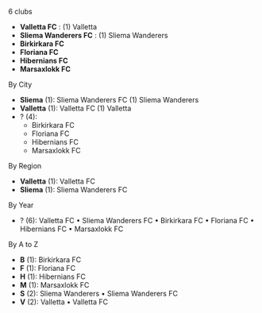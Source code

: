 6 clubs

- **Valletta FC** : (1) Valletta
- **Sliema Wanderers FC** : (1) Sliema Wanderers
- **Birkirkara FC**
- **Floriana FC**
- **Hibernians FC**
- **Marsaxlokk FC**




By City

- **Sliema** (1): Sliema Wanderers FC  (1) Sliema Wanderers
- **Valletta** (1): Valletta FC  (1) Valletta
- ? (4): 
  - Birkirkara FC 
  - Floriana FC 
  - Hibernians FC 
  - Marsaxlokk FC 




By Region

- **Valletta** (1):   Valletta FC
- **Sliema** (1):   Sliema Wanderers FC




By Year

- ? (6):   Valletta FC • Sliema Wanderers FC • Birkirkara FC • Floriana FC • Hibernians FC • Marsaxlokk FC






By A to Z

- **B** (1): Birkirkara FC
- **F** (1): Floriana FC
- **H** (1): Hibernians FC
- **M** (1): Marsaxlokk FC
- **S** (2): Sliema Wanderers • Sliema Wanderers FC
- **V** (2): Valletta • Valletta FC




